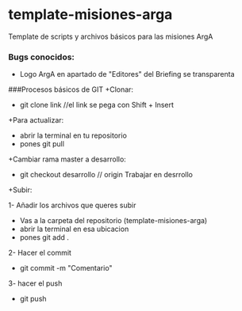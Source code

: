 # template-misiones-arga
Template de scripts y archivos básicos para las misiones ArgA

### Bugs conocidos:

- Logo ArgA en apartado de "Editores" del Briefing se transparenta


###Procesos básicos de GIT
+Clonar:
- git clone link   //el link se pega con Shift + Insert


+Para actualizar:
- abrir la terminal en tu repositorio
- pones git pull


+Cambiar rama master a desarrollo:
- git checkout desarrollo // origin
Trabajar en desrrollo


+Subir:

1- Añadir los archivos que queres subir
- Vas a la carpeta del repositorio (template-misiones-arga)
- abrir la terminal en esa ubicacion
- pones git add .

2- Hacer el commit
- git commit -m "Comentario" 

3- hacer el push
- git push


